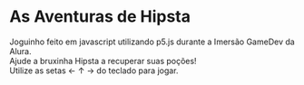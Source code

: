 # As Aventuras de Hipsta  
Joguinho feito em javascript utilizando p5.js durante a Imersão GameDev da Alura.    
Ajude a bruxinha Hipsta a recuperar suas poções!  
Utilize as setas ← ↑ → do teclado para jogar.

